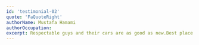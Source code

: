 ```yaml
---
id: 'testimonial-02'
quote: 'FaQuoteRight'
authorName: Mustafa Hamami
authorOccupation: 
excerpt: Respectable guys and their cars are as good as new.Best place to buy good used cars
---
```

